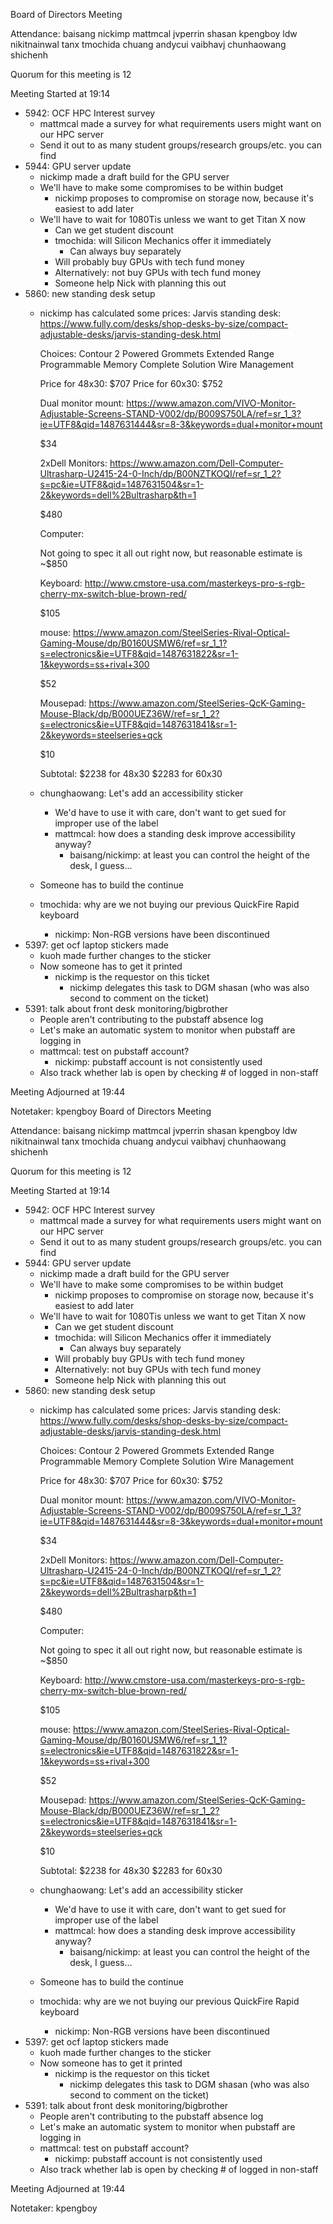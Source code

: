 Board of Directors Meeting

Attendance:
baisang
nickimp
mattmcal
jvperrin
shasan
kpengboy
ldw
nikitnainwal
tanx
tmochida
chuang
andycui
vaibhavj
chunhaowang
shichenh


Quorum for this meeting is 12

Meeting Started at 19:14

* 5942: OCF HPC Interest survey
   - mattmcal made a survey for what requirements users might want on our HPC
     server
   - Send it out to as many student groups/research groups/etc. you can find
* 5944: GPU server update
   - nickimp made a draft build for the GPU server
   - We'll have to make some compromises to be within budget
      - nickimp proposes to compromise on storage now, because it's easiest to
        add later
   - We'll have to wait for 1080Tis unless we want to get Titan X now
      - Can we get student discount
      - tmochida: will Silicon Mechanics offer it immediately
         - Can always buy separately
      - Will probably buy GPUs with tech fund money
      - Alternatively: not buy GPUs with tech fund money
      - Someone help Nick with planning this out
* 5860: new standing desk setup
   - nickimp has calculated some prices:
      Jarvis standing desk: https://www.fully.com/desks/shop-desks-by-size/compact-adjustable-desks/jarvis-standing-desk.html

      Choices:
      Contour
      2 Powered Grommets
      Extended Range
      Programmable Memory
      Complete Solution Wire Management

      Price for 48x30: $707
      Price for 60x30: $752

      Dual monitor mount:
      https://www.amazon.com/VIVO-Monitor-Adjustable-Screens-STAND-V002/dp/B009S750LA/ref=sr_1_3?ie=UTF8&qid=1487631444&sr=8-3&keywords=dual+monitor+mount

      $34

      2xDell Monitors:
      https://www.amazon.com/Dell-Computer-Ultrasharp-U2415-24-0-Inch/dp/B00NZTKOQI/ref=sr_1_2?s=pc&ie=UTF8&qid=1487631504&sr=1-2&keywords=dell%2Bultrasharp&th=1

      $480

      Computer:

      Not going to spec it all out right now, but reasonable estimate is ~$850

      Keyboard:
      http://www.cmstore-usa.com/masterkeys-pro-s-rgb-cherry-mx-switch-blue-brown-red/

      $105

      mouse:
      https://www.amazon.com/SteelSeries-Rival-Optical-Gaming-Mouse/dp/B0160USMW6/ref=sr_1_1?s=electronics&ie=UTF8&qid=1487631822&sr=1-1&keywords=ss+rival+300

      $52

      Mousepad:
      https://www.amazon.com/SteelSeries-QcK-Gaming-Mouse-Black/dp/B000UEZ36W/ref=sr_1_2?s=electronics&ie=UTF8&qid=1487631841&sr=1-2&keywords=steelseries+qck

      $10

      Subtotal:
      $2238 for 48x30
      $2283 for 60x30

   - chunghaowang: Let's add an accessibility sticker
      - We'd have to use it with care, don't want to get sued for improper use
        of the label
      - mattmcal: how does a standing desk improve accessibility anyway?
         - baisang/nickimp: at least you can control the height of the desk, I
           guess...
   - Someone has to build the continue
   - tmochida: why are we not buying our previous QuickFire Rapid keyboard
      - nickimp: Non-RGB versions have been discontinued
* 5397: get ocf laptop stickers made
   - kuoh made further changes to the sticker
   - Now someone has to get it printed
      - nickimp is the requestor on this ticket
         - nickimp delegates this task to DGM shasan (who was also second to
           comment on the ticket)
* 5391: talk about front desk monitoring/bigbrother
   - People aren't contributing to the pubstaff absence log
   - Let's make an automatic system to monitor when pubstaff are logging in
   - mattmcal: test on pubstaff account?
      - nickimp: pubstaff account is not consistently used
   - Also track whether lab is open by checking # of logged in non-staff


Meeting Adjourned at 19:44

Notetaker: kpengboy
Board of Directors Meeting

Attendance:
baisang
nickimp
mattmcal
jvperrin
shasan
kpengboy
ldw
nikitnainwal
tanx
tmochida
chuang
andycui
vaibhavj
chunhaowang
shichenh


Quorum for this meeting is 12

Meeting Started at 19:14

* 5942: OCF HPC Interest survey
   - mattmcal made a survey for what requirements users might want on our HPC
     server
   - Send it out to as many student groups/research groups/etc. you can find
* 5944: GPU server update
   - nickimp made a draft build for the GPU server
   - We'll have to make some compromises to be within budget
      - nickimp proposes to compromise on storage now, because it's easiest to
        add later
   - We'll have to wait for 1080Tis unless we want to get Titan X now
      - Can we get student discount
      - tmochida: will Silicon Mechanics offer it immediately
         - Can always buy separately
      - Will probably buy GPUs with tech fund money
      - Alternatively: not buy GPUs with tech fund money
      - Someone help Nick with planning this out
* 5860: new standing desk setup
   - nickimp has calculated some prices:
      Jarvis standing desk: https://www.fully.com/desks/shop-desks-by-size/compact-adjustable-desks/jarvis-standing-desk.html

      Choices:
      Contour
      2 Powered Grommets
      Extended Range
      Programmable Memory
      Complete Solution Wire Management

      Price for 48x30: $707
      Price for 60x30: $752

      Dual monitor mount:
      https://www.amazon.com/VIVO-Monitor-Adjustable-Screens-STAND-V002/dp/B009S750LA/ref=sr_1_3?ie=UTF8&qid=1487631444&sr=8-3&keywords=dual+monitor+mount

      $34

      2xDell Monitors:
      https://www.amazon.com/Dell-Computer-Ultrasharp-U2415-24-0-Inch/dp/B00NZTKOQI/ref=sr_1_2?s=pc&ie=UTF8&qid=1487631504&sr=1-2&keywords=dell%2Bultrasharp&th=1

      $480

      Computer:

      Not going to spec it all out right now, but reasonable estimate is ~$850

      Keyboard:
      http://www.cmstore-usa.com/masterkeys-pro-s-rgb-cherry-mx-switch-blue-brown-red/

      $105

      mouse:
      https://www.amazon.com/SteelSeries-Rival-Optical-Gaming-Mouse/dp/B0160USMW6/ref=sr_1_1?s=electronics&ie=UTF8&qid=1487631822&sr=1-1&keywords=ss+rival+300

      $52

      Mousepad:
      https://www.amazon.com/SteelSeries-QcK-Gaming-Mouse-Black/dp/B000UEZ36W/ref=sr_1_2?s=electronics&ie=UTF8&qid=1487631841&sr=1-2&keywords=steelseries+qck

      $10

      Subtotal:
      $2238 for 48x30
      $2283 for 60x30

   - chunghaowang: Let's add an accessibility sticker
      - We'd have to use it with care, don't want to get sued for improper use
        of the label
      - mattmcal: how does a standing desk improve accessibility anyway?
         - baisang/nickimp: at least you can control the height of the desk, I
           guess...
   - Someone has to build the continue
   - tmochida: why are we not buying our previous QuickFire Rapid keyboard
      - nickimp: Non-RGB versions have been discontinued
* 5397: get ocf laptop stickers made
   - kuoh made further changes to the sticker
   - Now someone has to get it printed
      - nickimp is the requestor on this ticket
         - nickimp delegates this task to DGM shasan (who was also second to
           comment on the ticket)
* 5391: talk about front desk monitoring/bigbrother
   - People aren't contributing to the pubstaff absence log
   - Let's make an automatic system to monitor when pubstaff are logging in
   - mattmcal: test on pubstaff account?
      - nickimp: pubstaff account is not consistently used
   - Also track whether lab is open by checking # of logged in non-staff


Meeting Adjourned at 19:44

Notetaker: kpengboy
